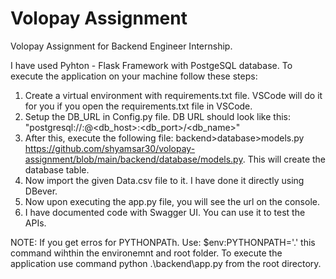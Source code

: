 # Volopay Assignment
Volopay Assignment for Backend Engineer Internship.

I have used Pyhton - Flask Framework with PostgeSQL database. 
To execute the application on your machine follow these steps:

1. Create a virtual environment with requirements.txt file. VSCode will do it for you if you open the requirements.txt file in VSCode.
2. Setup the DB_URL in Config.py file. DB URL should look like this: "postgresql://<username>:<password>@<db_host>:<db_port>/<db_name>"
3. After this, execute the following file: backend>database>models.py https://github.com/shyamsar30/volopay-assignment/blob/main/backend/database/models.py. This will create the database table.
4. Now import the given Data.csv file to it. I have done it directly using DBever.
5. Now upon executing the app.py file, you will see the url on the console. 
6. I have documented code with Swagger UI. You can use it to test the APIs.

NOTE: If you get erros for PYTHONPATh. Use: $env:PYTHONPATH='.' this command wihthin the environemnt and root folder.
To execute the application use command python .\backend\app.py from the root directory.
